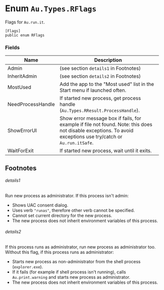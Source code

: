 # Enum `Au.Types.RFlags`

Flags for `Au.run.it`.

```
[Flags]
public enum RFlags
```

### Fields

| Name | Description |
| --- | --- |
| Admin | (see section `details1` in Footnotes) |
| InheritAdmin | (see section `details2` in Footnotes) |
| MostUsed | Add the app to the "Most used" list in the Start menu if launched often. |
| NeedProcessHandle | If started new process, get process handle (`Au.Types.RResult.ProcessHandle`). |
| ShowErrorUI | Show error message box if fails, for example if file not found. Note: this does not disable exceptions. To avoid exceptions use try/catch or `Au.run.itSafe`. |
| WaitForExit | If started new process, wait until it exits. |

## Footnotes

###### details1

Run new process as administrator. 
If this process isn't admin:

- Shows UAC consent dialog.
- Uses verb `"runas"`, therefore other verb cannot be specified.
- Cannot set current directory for the new process.
- The new process does not inherit environment variables of this process.

###### details2

If this process runs as administrator, run new process as administrator too. 
Without this flag, if this process runs as administrator:

- Starts new process as non-administrator from the shell process (`explorer.exe`).
- If it fails (for example if shell process isn't running), calls `Au.print.warning` and starts new process as administrator.
- The new process does not inherit environment variables of this process.